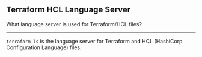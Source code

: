 ## Terraform HCL Language Server

What language server is used for Terraform/HCL files?

---

`terraform-ls` is the language server for Terraform and HCL (HashiCorp Configuration Language) files.

